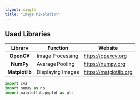 ```yaml
---
layout: single
title: "Image Pixelation"
---
```


## **Used Libraries**

| Library | Function | Website |
|:---------:|----------|---------|
| **OpenCV** | Image Processing | https://opencv.org |
| **NumPy** | Average Pooling | https://numpy.org |
| **Matplotlib** | Displaying Images | https://matplotlib.org |

```python
import cv2
import numpy as np
import matplotlib.pyplot as plt
```


